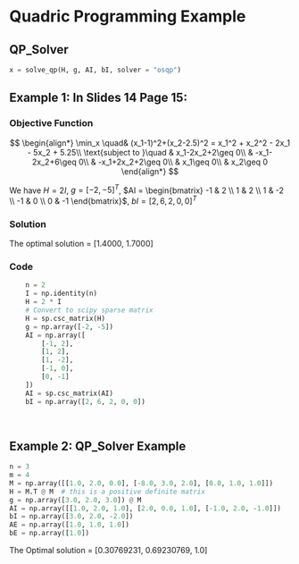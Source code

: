 # Quadric Programming Example

## QP_Solver
```python
x = solve_qp(H, g, AI, bI, solver = "osqp")
```

## Example 1: In Slides 14 Page 15:
### Objective Function

$$
\begin{align*}
    \min_x \quad& (x_1-1)^2+(x_2-2.5)^2 = x_1^2 + x_2^2 - 2x_1 - 5x_2 + 5.25\\
    \text{subject to }\quad & x_1-2x_2+2\geq 0\\
    & -x_1-2x_2+6\geq 0\\
    & -x_1+2x_2+2\geq 0\\
    & x_1\geq 0\\
    & x_2\geq 0
\end{align*}
$$

We have $H = 2I$, $g = [-2, -5]^T$, $AI = \begin{bmatrix} -1 & 2 \\ 1 & 2 \\ 1 & -2 \\ -1 & 0 \\ 0 & -1 \end{bmatrix}$, $bI = [2, 6, 2, 0, 0]^T$

### Solution
The optimal solution = [1.4000, 1.7000]

### Code
```python
    n = 2
    I = np.identity(n)
    H = 2 * I
    # Convert to scipy sparse matrix
    H = sp.csc_matrix(H)
    g = np.array([-2, -5])
    AI = np.array([
        [-1, 2],
        [1, 2],
        [1, -2],
        [-1, 0],
        [0, -1]
    ])
    AI = sp.csc_matrix(AI)
    bI = np.array([2, 6, 2, 0, 0])
    
    
```

## Example 2: QP_Solver Example
```python
n = 3
m = 4
M = np.array([[1.0, 2.0, 0.0], [-8.0, 3.0, 2.0], [0.0, 1.0, 1.0]])
H = M.T @ M  # this is a positive definite matrix
g = np.array([3.0, 2.0, 3.0]) @ M
AI = np.array([[1.0, 2.0, 1.0], [2.0, 0.0, 1.0], [-1.0, 2.0, -1.0]])
bI = np.array([3.0, 2.0, -2.0])
AE = np.array([1.0, 1.0, 1.0])
bE = np.array([1.0])
```

The Optimal solution = [0.30769231, 0.69230769, 1.0]